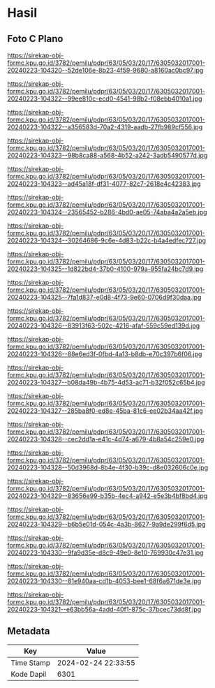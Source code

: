 # Hasil

## Foto C Plano

https://sirekap-obj-formc.kpu.go.id/3782/pemilu/pdpr/63/05/03/20/17/6305032017001-20240223-104320--52de106e-8b23-4f59-9680-a8160ac0bc97.jpg

https://sirekap-obj-formc.kpu.go.id/3782/pemilu/pdpr/63/05/03/20/17/6305032017001-20240223-104322--99ee810c-ecd0-4541-98b2-f08ebb4010a1.jpg

https://sirekap-obj-formc.kpu.go.id/3782/pemilu/pdpr/63/05/03/20/17/6305032017001-20240223-104322--a356583d-70a2-4319-aadb-27fb989cf556.jpg

https://sirekap-obj-formc.kpu.go.id/3782/pemilu/pdpr/63/05/03/20/17/6305032017001-20240223-104323--98b8ca88-a568-4b52-a242-3adb5490577d.jpg

https://sirekap-obj-formc.kpu.go.id/3782/pemilu/pdpr/63/05/03/20/17/6305032017001-20240223-104323--ad45a18f-df31-4077-82c7-2618e4c42383.jpg

https://sirekap-obj-formc.kpu.go.id/3782/pemilu/pdpr/63/05/03/20/17/6305032017001-20240223-104324--23565452-b286-4bd0-ae05-74aba4a2a5eb.jpg

https://sirekap-obj-formc.kpu.go.id/3782/pemilu/pdpr/63/05/03/20/17/6305032017001-20240223-104324--30264686-9c6e-4d83-b22c-b4a4edfec727.jpg

https://sirekap-obj-formc.kpu.go.id/3782/pemilu/pdpr/63/05/03/20/17/6305032017001-20240223-104325--1d822bd4-37b0-4100-979a-955fa24bc7d9.jpg

https://sirekap-obj-formc.kpu.go.id/3782/pemilu/pdpr/63/05/03/20/17/6305032017001-20240223-104325--7fa1d837-e0d8-4f73-9e60-0706d9f30daa.jpg

https://sirekap-obj-formc.kpu.go.id/3782/pemilu/pdpr/63/05/03/20/17/6305032017001-20240223-104326--83913f63-502c-4216-afaf-559c59ed139d.jpg

https://sirekap-obj-formc.kpu.go.id/3782/pemilu/pdpr/63/05/03/20/17/6305032017001-20240223-104326--88e6ed3f-0fbd-4a13-b8db-e70c397b6f06.jpg

https://sirekap-obj-formc.kpu.go.id/3782/pemilu/pdpr/63/05/03/20/17/6305032017001-20240223-104327--b08da49b-4b75-4d53-ac71-b32f052c65b4.jpg

https://sirekap-obj-formc.kpu.go.id/3782/pemilu/pdpr/63/05/03/20/17/6305032017001-20240223-104327--285ba8f0-ed8e-45ba-81c6-ee02b34aa42f.jpg

https://sirekap-obj-formc.kpu.go.id/3782/pemilu/pdpr/63/05/03/20/17/6305032017001-20240223-104328--cec2dd1a-e41c-4d74-a679-4b8a54c259e0.jpg

https://sirekap-obj-formc.kpu.go.id/3782/pemilu/pdpr/63/05/03/20/17/6305032017001-20240223-104328--50d3968d-8b4e-4f30-b39c-d8e032606c0e.jpg

https://sirekap-obj-formc.kpu.go.id/3782/pemilu/pdpr/63/05/03/20/17/6305032017001-20240223-104329--83656e99-b35b-4ec4-a942-e5e3b4bf8bd4.jpg

https://sirekap-obj-formc.kpu.go.id/3782/pemilu/pdpr/63/05/03/20/17/6305032017001-20240223-104329--b6b5e01d-054c-4a3b-8627-9a9de299f6d5.jpg

https://sirekap-obj-formc.kpu.go.id/3782/pemilu/pdpr/63/05/03/20/17/6305032017001-20240223-104330--9fa9d35e-d8c9-49e0-8e10-769930c47e31.jpg

https://sirekap-obj-formc.kpu.go.id/3782/pemilu/pdpr/63/05/03/20/17/6305032017001-20240223-104330--81e940aa-cd1b-4053-bee1-68f6a671de3e.jpg

https://sirekap-obj-formc.kpu.go.id/3782/pemilu/pdpr/63/05/03/20/17/6305032017001-20240223-104321--e63bb56a-4add-40f1-875c-37bcec73dd8f.jpg


## Metadata

| Key        | Value               |
| ---------- | ------------------- |
| Time Stamp | 2024-02-24 22:33:55 |
| Kode Dapil | 6301                |



